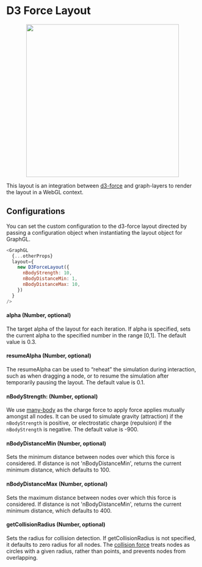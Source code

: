 # D3 Force Layout

<p align="center">
  <img src="/gatsby/images/layouts/d3.png" height="400" />
</p>


This layout is an integration between [d3-force](https://github.com/d3/d3-force) and graph-layers to render the layout in a WebGL context.

## Configurations

You can set the custom configuration to the d3-force layout directed by passing a configuration object when instantiating the layout object for GraphGL.

```js
<GraphGL
  {...otherProps}
  layout={
    new D3ForceLayout({
      nBodyStrength: 10,
      nBodyDistanceMin: 1,
      nBodyDistanceMax: 10,
    })
  }
/>
```

#### alpha (Number, optional)
The target alpha of the layout for each iteration. If alpha is specified, sets the current alpha to the specified number in the range [0,1]. The default value is 0.3.

#### resumeAlpha (Number, optional)
The resumeAlpha can be used to “reheat” the simulation during interaction, such as when dragging a node, or to resume the simulation after temporarily pausing the layout.
The default value is 0.1.

#### nBodyStrength: (Number, optional)
We use [many-body](https://github.com/d3/d3-force#many-body) as the charge force to apply force applies mutually amongst all nodes. It can be used to simulate gravity (attraction) if the `nBodyStrength` is positive, or electrostatic charge (repulsion) if the `nBodyStrength` is negative.
The default value is -900.

#### nBodyDistanceMin (Number, optional)
Sets the minimum distance between nodes over which this force is considered. If distance is not 'nBodyDistanceMin', returns the current minimum distance, which defaults to 100.


#### nBodyDistanceMax (Number, optional)
Sets the maximum distance between nodes over which this force is considered. If distance is not 'nBodyDistanceMin', returns the current minimum distance, which defaults to 400.

#### getCollisionRadius (Number, optional)
Sets the radius for collision detection. If getCollisionRadius is not specified, it defaults to zero radius for all nodes.
The [collision force](https://github.com/d3/d3-force#collision) treats nodes as circles with a given radius, rather than points, and prevents nodes from overlapping.
